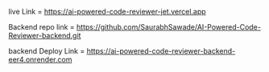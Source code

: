 live Link = https://ai-powered-code-reviewer-jet.vercel.app

Backend repo link = https://github.com/SaurabhSawade/AI-Powered-Code-Reviewer-backend.git

backend Deploy Link = https://ai-powered-code-reviewer-backend-eer4.onrender.com
